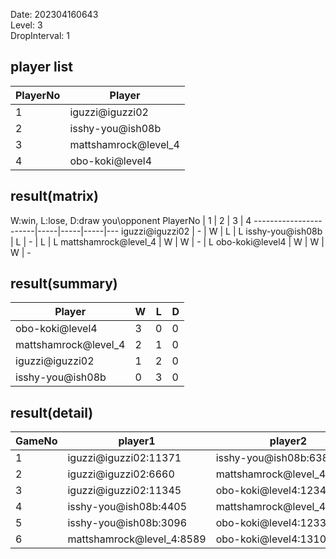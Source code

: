 Date: 202304160643  
Level: 3  
DropInterval: 1  
## player list
PlayerNo  |  Player
----------|----------------------
1         |  iguzzi@iguzzi02
2         |  isshy-you@ish08b
3         |  mattshamrock@level_4
4         |  obo-koki@level4
## result(matrix)
W:win, L:lose, D:draw
you\opponent PlayerNo  |  1  |  2  |  3  |  4
-----------------------|-----|-----|-----|---
iguzzi@iguzzi02        |  -  |  W  |  L  |  L
isshy-you@ish08b       |  L  |  -  |  L  |  L
mattshamrock@level_4   |  W  |  W  |  -  |  L
obo-koki@level4        |  W  |  W  |  W  |  -
## result(summary)
Player                |  W  |  L  |  D
----------------------|-----|-----|---
obo-koki@level4       |  3  |  0  |  0
mattshamrock@level_4  |  2  |  1  |  0
iguzzi@iguzzi02       |  1  |  2  |  0
isshy-you@ish08b      |  0  |  3  |  0
## result(detail)
GameNo  |  player1                    |  player2
--------|-----------------------------|----------------------------
1       |  iguzzi@iguzzi02:11371      |  isshy-you@ish08b:6385
2       |  iguzzi@iguzzi02:6660       |  mattshamrock@level_4:10365
3       |  iguzzi@iguzzi02:11345      |  obo-koki@level4:12341
4       |  isshy-you@ish08b:4405      |  mattshamrock@level_4:8799
5       |  isshy-you@ish08b:3096      |  obo-koki@level4:12335
6       |  mattshamrock@level_4:8589  |  obo-koki@level4:13108
